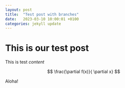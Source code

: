 ```yaml
---
layout: post
title:  "Test post with branches"
date:   2023-03-10 10:00:01 +0100
categories: jekyll update
---
```


# This is our test post

This is test *content*

$$
\frac{\partial f(x)}{ \partial x}
$$

Aloha!
